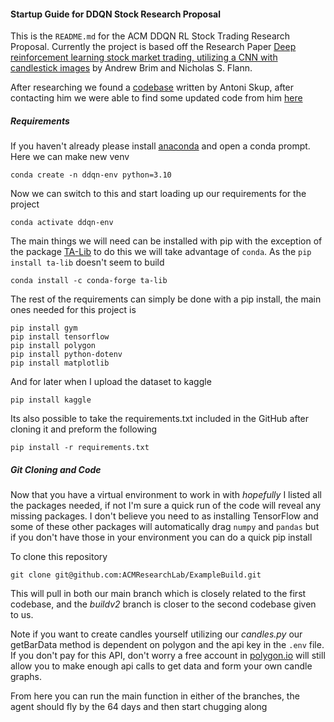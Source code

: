 
#### Startup Guide for DDQN Stock Research Proposal

This is the `README.md` for the ACM DDQN RL Stock Trading Research Proposal. Currently the project is based off the Research Paper [Deep reinforcement learning stock market trading, utilizing a CNN with candlestick images](https://journals.plos.org/plosone/article?id=10.1371/journal.pone.0263181) by Andrew Brim and Nicholas S. Flann.

After researching we found a [codebase](https://github.com/AntoniSkup/Winegold-Technologies/tree/main) written by Antoni Skup, after contacting him we were able to find some updated code from him [here](https://github.com/AntoniSkup/Winegold-Technologies-v3)

##### Requirements

If you haven't already please install [anaconda](https://www.anaconda.com/download) and open a conda prompt. Here we can make new venv 

```
conda create -n ddqn-env python=3.10
```

Now we can switch to this and start loading up our requirements for the project

```
conda activate ddqn-env
```

The main things we will need can be installed with pip with the exception of the package [TA-Lib](https://ta-lib.org) to do this we will take advantage of `conda`. As the `pip install ta-lib` doesn't seem to build

```
conda install -c conda-forge ta-lib
```

The rest of the requirements can simply be done with a pip install, the main ones needed for this project is 

```
pip install gym
pip install tensorflow
pip install polygon
pip install python-dotenv
pip install matplotlib
```

And for later when I upload the dataset to kaggle

```
pip install kaggle
```

Its also possible to take the requirements.txt included in the GitHub after cloning it and preform the following 

```
pip install -r requirements.txt
```
##### Git Cloning and Code

Now that you have a virtual environment to work in with *hopefully* I listed all the packages needed, if not I'm sure a quick run of the code will reveal any missing packages. I don't believe you need to as installing TensorFlow and some of these other packages will automatically drag `numpy` and `pandas` but if you don't have those in your environment you can do a quick pip install

To clone this repository 

```
git clone git@github.com:ACMResearchLab/ExampleBuild.git
```

This will pull in both our main branch which is closely related to the first codebase, and the *buildv2* branch is closer to the second codebase given to us.

Note if you want to create candles yourself utilizing our *candles.py* our getBarData method is dependent on polygon and the api key in the `.env` file. If you don't pay for this API, don't worry a free account in [polygon.io](https://polygon.io) will still allow you to make enough api calls to get data and form your own candle graphs. 

From here you can run the main function in either of the branches, the agent should fly by the 64 days and then start chugging along
